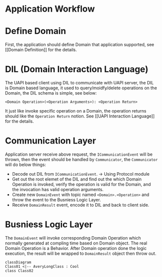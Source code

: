 Application Workflow
======

# Define Domain

First, the application should define Domain that application supported, see [[Domain Definition]] for the details.

# DIL (Domain Interaction Language)

The UAPI based client using DIL to communicate with UAPI server, the DIL is Domain based language, it used to query/moidfy/delete operations on the Domain, the DIL schema is simple, see below:
```
<Domain Operation>(<Operation Arguments>): <Operation Return>
```
It just like invoke specific operation on a Domain, the operation returns should like the `Operation Return` notion.
See [[UAPI Interaction Language]] for the details.

# Communication Layer

Application server receive above request, the `ICommunicationEvent` will be thrown, then the event should be handled by `Communicator`, the `Communicator` will do below things:
* Decode out DIL from `ICommunicationEvent`. -> Using Protocol module
* Get out the root elemet of the DIL and find out the which Domain Operation is invoked, verify the operation is valid for the Domain, and the invocation has valid operation arguments.
* Create new `DomainEvent` with topic named `<Domain>.<Operation>` and throw the event to the Busniess Logic Layer.
* Receive `DomainResult` event, encode it to DIL and back to client side.

# Busniess Logic Layer

The `DomainEvent` will invoke corresponding Domain Operation which normally generated at compling time based on Domain object.
The real Domain Operation is a Behavior.
After Domain operation done the logic execution, the result will be wrapped to `DomainResult` object then throw out.

```mermaid
classDiagram
Class01 <|-- AveryLongClass : Cool
class Class02
```
